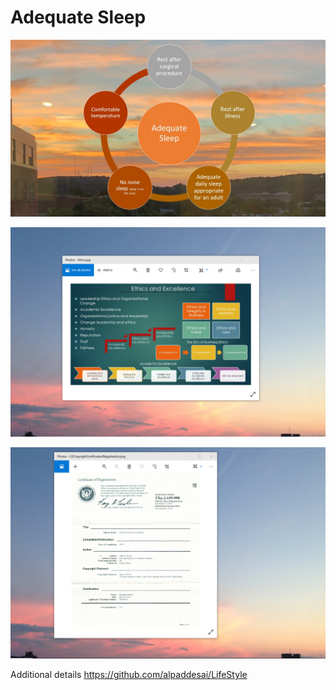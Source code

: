 # Adequate Sleep

![image](AdequateSleep.jpg)

![image](EthicsandExcellence.png)

![image](USCopyrightCertificate.png)

Additional details https://github.com/alpaddesai/LifeStyle

